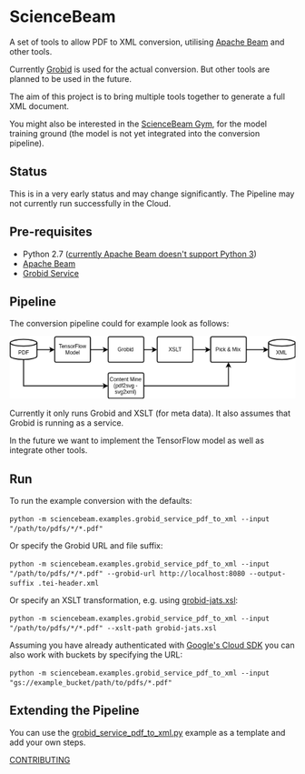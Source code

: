 ScienceBeam
============

A set of tools to allow PDF to XML conversion, utilising [Apache Beam](https://beam.apache.org/) and other tools.

Currently [Grobid](http://grobid.readthedocs.io/en/latest/) is used for the actual conversion. But other tools are planned to be used in the future.

The aim of this project is to bring multiple tools together to generate a full XML document.

You might also be interested in the [ScienceBeam Gym](https://github.com/elifesciences/sciencebeam-gym), for the model training ground (the model is not yet integrated into the conversion pipeline).

Status
------
This is in a very early status and may change significantly. The Pipeline may not currently run successfully in the Cloud.

Pre-requisites
--------------
- Python 2.7 ([currently Apache Beam doesn't support Python 3](https://issues.apache.org/jira/browse/BEAM-1373))
- [Apache Beam](https://beam.apache.org/get-started/quickstart-py/)
- [Grobid Service](https://grobid.readthedocs.io/en/latest/Grobid-service/)

Pipeline
--------

The conversion pipeline could for example look as follows:

![Example Conversion Pipeline](doc/example-conversion-pipeline.png)

Currently it only runs Grobid and XSLT (for meta data). It also assumes that Grobid is running as a service.

In the future we want to implement the TensorFlow model as well as integrate other tools.

Run
---

To run the example conversion with the defaults:

`python -m sciencebeam.examples.grobid_service_pdf_to_xml --input "/path/to/pdfs/*/*.pdf"`

Or specify the Grobid URL and file suffix:

`python -m sciencebeam.examples.grobid_service_pdf_to_xml --input "/path/to/pdfs/*/*.pdf" --grobid-url http://localhost:8080 --output-suffix .tei-header.xml`

Or specify an XSLT transformation, e.g. using [grobid-jats.xsl](https://github.com/kermitt2/grobid/blob/master/grobid-core/src/main/resources/xslt/grobid-jats.xsl):

`python -m sciencebeam.examples.grobid_service_pdf_to_xml --input "/path/to/pdfs/*/*.pdf" --xslt-path grobid-jats.xsl`

Assuming you have already authenticated with [Google's Cloud SDK](https://cloud.google.com/sdk/) you can also work with buckets by specifying the URL:

`python -m sciencebeam.examples.grobid_service_pdf_to_xml --input "gs://example_bucket/path/to/pdfs/*.pdf"`

Extending the Pipeline
----------------------
You can use the [grobid_service_pdf_to_xml.py](sciencebeam/examples/grobid_service_pdf_to_xml.py) example as a template and add your own steps.

[CONTRIBUTING](CONTRIBUTING.md)
